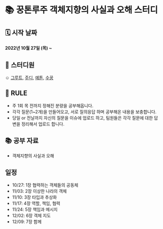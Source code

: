 #  📚 꿍톤루주 객체지향의 사실과 오해 스터디 
## 🗓 시작 날짜
#### 2022년 10월 27일 (목) ~

## 👥 스터디원
☺️ [그루트](https://github.com/Groot-94), [주디](https://github.com/Judy-999), [예톤](https://github.com/yeeton37), [수꿍](https://github.com/Jeon-Minsu)

## 🐳 RULE
- 주 1회 목 전까지 정해진 분량을 공부해옵니다.
- 각각 질문(1~2개)을 만들어오고, 서로 질의응답 하며 공부해온 내용을 보충합니다.
- 당일 or 전날까지 자신의 질문을 이슈에 업로드 하고, 팀원들은 각각 질문에 대한 답변을 정리해서 업로드 합니다.

## 📚 공부 자료 
- 객체지향의 사실과 오해

## 일정

- 10/27: 1장 협력하는 객체들의 공동체
- 11/03: 2장 이상한 나라의 객체
- 11/10: 3장 타입과 추상화
- 11/17: 4장 역할, 책임, 협력
- 11/24: 5장 책임과 메시지
- 12/02: 6장 객체 지도
- 12/09: 7장 함께 
